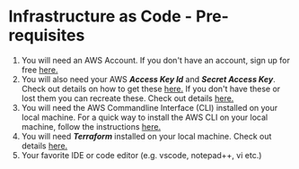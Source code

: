 # Infrastructure as Code - Pre-requisites

1. You will need an AWS Account. If you don't have an account, sign up for free [here.](https://aws.amazon.com/free/)
2. You will also need your AWS ***Access Key Id*** and ***Secret Access Key***. Check out details on how to get these [here.](https://docs.aws.amazon.com/sdk-for-java/v1/developer-guide/setup-credentials.html) If you don't have these or lost them you can recreate these. Check out details [here.](https://docs.aws.amazon.com/IAM/latest/UserGuide/id_credentials_access-keys.html#Using_CreateAccessKey)
3. You will need the AWS Commandline Interface (CLI) installed on your local machine. For a quick way to install the AWS CLI on your local machine, follow the instructions [here.](#awsclii)
4. You will need ***Terraform*** installed on your local machine. Check out details [here.](./docs/Terraforminstall.md)
5. Your favorite IDE or code editor (e.g. vscode, notepad++, vi etc.)
